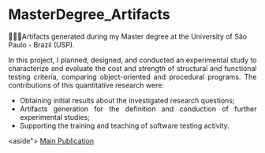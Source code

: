 # MasterDegree_Artifacts
🐤🐤🐤Artifacts generated during my Master degree at the University of São Paulo - Brazil (USP).

<body>
<section style="text-align: justify">
<p>In this project, I planned, designed, and conducted an experimental study to characterize and evaluate the cost and strength of structural and functional testing criteria, comparing object-oriented and procedural programs. The contributions of this quantitative research were:
<ul>
  <li>
    Obtaining initial results about the investigated research questions;
  </li>
  <li>
    Artifacts generation for the definition and conduction of further experimental studies;
  </li>
  <li>
    Supporting the training and teaching of software testing activity.
  </li>
  </p>  
</section>
  
<aside">
  <a href="https://github.com/pradoprojects/MasterDegree_Artifacts/blob/main/CLEI_Publication.pdf" target="_blank">Main Publication</a>
</aside>
                                                                                                                  
                                                                                                                  
</body>
